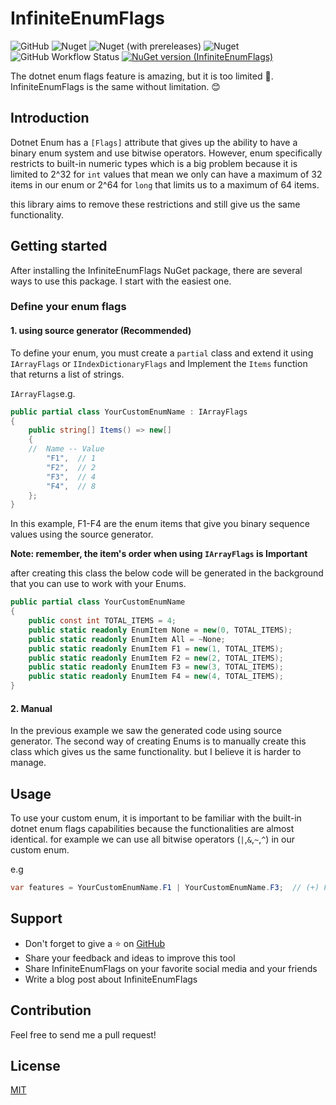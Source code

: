# InfiniteEnumFlags

![GitHub](https://img.shields.io/github/license/alirezanet/InfiniteEnumFlags) ![Nuget](https://img.shields.io/nuget/dt/InfiniteEnumFlags?color=%239100ff) ![Nuget (with prereleases)](https://img.shields.io/nuget/vpre/InfiniteEnumFlags?label=latest) ![Nuget](https://img.shields.io/nuget/v/InfiniteEnumFlags?label=stable) ![GitHub Workflow Status](https://img.shields.io/github/workflow/status/alirezanet/InfiniteEnumFlags/Publish%20Packages?label=checks)
[![NuGet version (InfiniteEnumFlags)](https://img.shields.io/nuget/v/InfiniteEnumFlags.svg?style=flat-square)](https://www.nuget.org/packages/InfiniteEnumFlags/)

The dotnet enum flags feature is amazing, but it is too limited 🙁. InfiniteEnumFlags is the same without limitation. 😊

## Introduction
Dotnet Enum has a `[Flags]` attribute that gives up the ability to have a binary enum system and use bitwise operators.
However, enum specifically restricts to built-in numeric types which is a big problem 
because it is limited to 2^32 for `int` values that mean we only can have a maximum of 32 items
in our enum or 2^64 for `long` that limits us to a maximum of 64 items. 

this library aims to remove these restrictions and still give us the same functionality.


## Getting started
After installing the InfiniteEnumFlags NuGet package, there are several ways to use this package. I start with the easiest one.
### Define your enum flags

#### 1. using source generator (Recommended)

To define your enum, you must create a `partial` class and extend it using `IArrayFlags` or `IIndexDictionaryFlags` and Implement the `Items` function that returns a list of strings.

`IArrayFlags`e.g.
``` csharp
public partial class YourCustomEnumName : IArrayFlags
{
    public string[] Items() => new[]
    {
    //  Name -- Value 
        "F1",  // 1   
        "F2",  // 2
        "F3",  // 4
        "F4",  // 8
    };
}
```

In this example, F1-F4 are the enum items that give you binary sequence values using the source generator.

**Note: remember, the item's order when using `IArrayFlags` is Important**

after creating this class the below code will be generated in the background that you can use to work with your Enums.

```csharp
public partial class YourCustomEnumName
{
    public const int TOTAL_ITEMS = 4;
    public static readonly EnumItem None = new(0, TOTAL_ITEMS);
    public static readonly EnumItem All = ~None;
    public static readonly EnumItem F1 = new(1, TOTAL_ITEMS);
    public static readonly EnumItem F2 = new(2, TOTAL_ITEMS);
    public static readonly EnumItem F3 = new(3, TOTAL_ITEMS);
    public static readonly EnumItem F4 = new(4, TOTAL_ITEMS);
}
```

#### 2. Manual
In the previous example we saw the generated code using source generator. 
The second way of creating Enums is to manually create this class which gives us the same
functionality. but I believe it is harder to manage. 


## Usage

To use your custom enum, it is important to be familiar with the built-in dotnet enum flags capabilities
because the functionalities are almost identical. 
for example we can use all bitwise operators (`|`,`&`,`~`,`^`) in our custom enum.

e.g
```csharp
var features = YourCustomEnumName.F1 | YourCustomEnumName.F3;  // (+) F1 + F3 
```

## Support

- Don't forget to give a ⭐ on [GitHub](https://github.com/alirezanet/InfiniteEnumFlags)
- Share your feedback and ideas to improve this tool
- Share InfiniteEnumFlags on your favorite social media and your friends
- Write a blog post about InfiniteEnumFlags

## Contribution

Feel free to send me a pull request!

## License

[MIT](https://github.com/alirezanet/InfiniteEnumFlags/blob/master/LICENSE)










